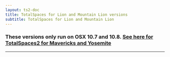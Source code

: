 ```yaml
---
layout: ts2-doc
title: TotalSpaces for Lion and Mountain Lion versions
subtitle: TotalSpaces for Lion and Mountain Lion
---
```


<h3>These versions only run on OSX 10.7 and 10.8. <a href="/changes2">See here for TotalSpaces2 for Mavericks and Yosemite</a></h3>
<hr>
<div class="changelogx"></div>

<script type="text/javascript" charset="utf-8">
    $(function() {
        $('.changelogx').load('changelog.html?x='+((Math.random()+"").substring(2))+' #page');
    });
</script>
